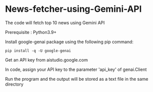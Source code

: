 # News-fetcher-using-Gemini-API

The code will fetch top 10 news using Gemini API

Prerequisite : Python3.9+

Install google-genai package using the following pip command:
```
pip install -q -U google-genai
```

Get an API key from aistudio.google.com

In code, assign your API key to the parameter 'api_key' of genai.Client

Run the program and the output will be stored as a text file in the same directory

